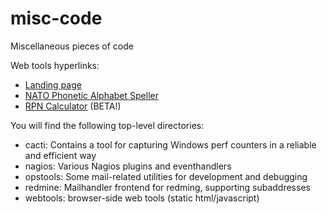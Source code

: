 misc-code
=========

Miscellaneous pieces of code

Web tools hyperlinks:

- [Landing page](https://dermoth.github.io/misc-code/)
- [NATO Phonetic Alphabet Speller](https://dermoth.github.io/misc-code/webtools/nato.html)
- [RPN Calculator](https://dermoth.github.io/misc-code/webtools/rpn.html) (BETA!)

You will find the following top-level directories:

- cacti: Contains a tool for capturing Windows perf counters in a reliable and efficient way
- nagios: Various Nagios plugins and eventhandlers
- opstools: Some mail-related utilities for development and debugging
- redmine: Mailhandler frontend for redming, supporting subaddresses
- webtools: browser-side web tools (static html/javascript)


